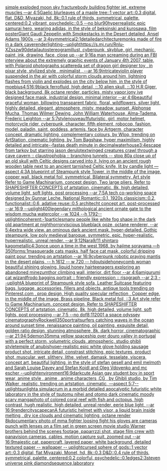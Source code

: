 [simple exploded moon sky fracture](https://www.ebank.nz/aiartgenerator?category=simple%20exploded%20moon%20sky%20fracture)[body building fighter jet, extreme muscles —ar 4:5](https://www.ebank.nz/aiartgenerator?category=body%20building%20fighter%20jet%2C%20extreme%20muscles%20%E2%80%94ar%204%3A5)[Gaelic,](https://www.ebank.nz/aiartgenerator?category=Gaelic%2C)[blur](https://www.ebank.nz/aiartgenerator?category=blur)[leaves of a maple tree::1 vector art::0.3 digital, flat, D&D, Miyazaki, hd, 8k::0.1 rule of thirds, symmetrical, palette, centered:0.2 vibrant, psychedelic::0.5 --no blur](https://www.ebank.nz/aiartgenerator?category=leaves%20of%20a%20maple%20tree%3A%3A1%20vector%20art%3A%3A0.3%20digital%2C%20flat%2C%20D%26D%2C%20Miyazaki%2C%20hd%2C%208k%3A%3A0.1%20rule%20of%20thirds%2C%20symmetrical%2C%20palette%2C%20centered%3A0.2%20vibrant%2C%20psychedelic%3A%3A0.5%20--no%20blur)[90](https://www.ebank.nz/aiartgenerator?category=90)[hyperrealistic epic samurai hero, wearing adidas, in the style of beksinski and kurosawa, film poster](https://www.ebank.nz/aiartgenerator?category=hyperrealistic%20epic%20samurai%20hero%2C%20wearing%20adidas%2C%20in%20the%20style%20of%20beksinski%20and%20kurosawa%2C%20film%20poster)[Giant Gaudi Zeppelin with Smokestacks in the Desert detailed, Ansel Adams 1900s --ar 3:4](https://www.ebank.nz/aiartgenerator?category=Giant%20Gaudi%20Zeppelin%20with%20Smokestacks%20in%20the%20Desert%20detailed%2C%20Ansel%20Adams%201900s%20--ar%203%3A4)[symmetrical](https://www.ebank.nz/aiartgenerator?category=symmetrical)[2:1](https://www.ebank.nz/aiartgenerator?category=2%3A1)[detailed](https://www.ebank.nz/aiartgenerator?category=detailed)[architecture](https://www.ebank.nz/aiartgenerator?category=architecture)[monks made of fire in a dark cave](https://www.ebank.nz/aiartgenerator?category=monks%20made%20of%20fire%20in%20a%20dark%20cave)[render](https://www.ebank.nz/aiartgenerator?category=render)[lighting](https://www.ebank.nz/aiartgenerator?category=lighting)[--uplight](https://www.ebank.nz/aiartgenerator?category=--uplight)[<https://s.mj.run/Rnlu-XZsszw>](https://www.ebank.nz/aiartgenerator?category=%3Chttps%3A//s.mj.run/Rnlu-XZsszw%3E)[90](https://www.ebank.nz/aiartgenerator?category=90)[detail](https://www.ebank.nz/aiartgenerator?category=detail)[autostereogram](https://www.ebank.nz/aiartgenerator?category=autostereogram)[illust, cyberpunk, skyblue, girl, mechanic, paint, ink, drawing, face, close up --ar 9:16](https://www.ebank.nz/aiartgenerator?category=illust%2C%20cyberpunk%2C%20skyblue%2C%20girl%2C%20mechanic%2C%20paint%2C%20ink%2C%20drawing%2C%20face%2C%20close%20up%20--ar%209%3A16)[a man screaming during an FBI interview about the extremely graphic events of January 4th 2007, table, with Polaroid photographs scattered](https://www.ebank.nz/aiartgenerator?category=a%20man%20screaming%20during%20an%20FBI%20interview%20about%20the%20extremely%20graphic%20events%20of%20January%204th%202007%2C%20table%2C%20with%20Polaroid%20photographs%20scattered)[a set of dragon girl designer toy , in pixar style, stylized style , minimalist , --ar 16:9](https://www.ebank.nz/aiartgenerator?category=a%20set%20of%20dragon%20girl%20designer%20toy%20%2C%20in%20pixar%20style%2C%20stylized%20style%20%2C%20minimalist%20%2C%20--ar%2016%3A9)[intricate](https://www.ebank.nz/aiartgenerator?category=intricate)[violin player suspended in the air with colorful storm clouds around him, lightning flashes from violin and explodes on the city below him, in the style of moebius](https://www.ebank.nz/aiartgenerator?category=violin%20player%20suspended%20in%20the%20air%20with%20colorful%20storm%20clouds%20around%20him%2C%20lightning%20flashes%20from%20violin%20and%20explodes%20on%20the%20city%20below%20him%2C%20in%20the%20style%20of%20moebius)[4:5](https://www.ebank.nz/aiartgenerator?category=4%3A5)[16:9](https://www.ebank.nz/aiartgenerator?category=16%3A9)[black ferrofluid, high detail, ::.10 alien skull, ::.10 H.R Giger, black background, 8k octane render, particles, misty vapor,](https://www.ebank.nz/aiartgenerator?category=black%20ferrofluid%2C%20high%20detail%2C%20%3A%3A.10%20alien%20skull%2C%20%3A%3A.10%20H.R%20Giger%2C%20black%20background%2C%208k%20octane%20render%2C%20particles%2C%20misty%20vapor%2C)[jony ive designed face mask, industrial design, minimal interior --ar 4:6](https://www.ebank.nz/aiartgenerator?category=jony%20ive%20designed%20face%20mask%2C%20industrial%20design%2C%20minimal%20interior%20--ar%204%3A6)[beautiful graceful woman, billowing transparent fabric, floral, wildflowers, silver light, highly detailed, elegant, atmosphere, misty, meadow, sunset, Alphonse Mucha, Thomas Wilmer Dewing, John William Waterhouse, Alma-Tadema, Frederic Leighton --ar 5:7](https://www.ebank.nz/aiartgenerator?category=beautiful%20graceful%20woman%2C%20billowing%20transparent%20fabric%2C%20floral%2C%20wildflowers%2C%20silver%20light%2C%20highly%20detailed%2C%20elegant%2C%20atmosphere%2C%20misty%2C%20meadow%2C%20sunset%2C%20Alphonse%20Mucha%2C%20Thomas%20Wilmer%20Dewing%2C%20John%20William%20Waterhouse%2C%20Alma-Tadema%2C%20Frederic%20Leighton%20--ar%205%3A7)[style](https://www.ebank.nz/aiartgenerator?category=style)[nouveau](https://www.ebank.nz/aiartgenerator?category=nouveau)[1](https://www.ebank.nz/aiartgenerator?category=1)[futuristic, girl, motor helmet, motorcycle rider, cyberpunk, character, fifth element, robocop, fashion, model, paladin, saint, goddess, artemis, face by Artgerm, character concept, dramatic lighting, complementary colours, by Wlop, trending on ArtStation, cinematic lighting, by Tom Bagshaw, hyper maximilism, highly detailed and intricate](https://www.ebank.nz/aiartgenerator?category=futuristic%2C%20girl%2C%20motor%20helmet%2C%20motorcycle%20rider%2C%20cyberpunk%2C%20character%2C%20fifth%20element%2C%20robocop%2C%20fashion%2C%20model%2C%20paladin%2C%20saint%2C%20goddess%2C%20artemis%2C%20face%20by%20Artgerm%2C%20character%20concept%2C%20dramatic%20lighting%2C%20complementary%20colours%2C%20by%20Wlop%2C%20trending%20on%20ArtStation%2C%20cinematic%20lighting%2C%20by%20Tom%20Bagshaw%2C%20hyper%20maximilism%2C%20highly%20detailed%20and%20intricate)[--fast](https://www.ebank.nz/aiartgenerator?category=--fast)[as death minute in decimal](https://www.ebank.nz/aiartgenerator?category=as%20death%20minute%20in%20decimal)[waterhouse](https://www.ebank.nz/aiartgenerator?category=waterhouse)[3:4](https://www.ebank.nz/aiartgenerator?category=3%3A4)[escape from tarkov but starring jason derulo](https://www.ebank.nz/aiartgenerator?category=escape%20from%20tarkov%20but%20starring%20jason%20derulo)[text](https://www.ebank.nz/aiartgenerator?category=text)[winged creatures crawl through a cave cavern :: claustrophobia :: branching tunnels -- stop 80](https://www.ebank.nz/aiartgenerator?category=winged%20creatures%20crawl%20through%20a%20cave%20cavern%20%3A%3A%20claustrophobia%20%3A%3A%20branching%20tunnels%20--%20stop%2080)[a close up of an old skull with Celtic designs carved into it, lying on an ancient rough wooden table next  to an ancient tarnished Celtic knife, lit by candle light —aspect 4:3](https://www.ebank.nz/aiartgenerator?category=a%20close%20up%20of%20an%20old%20skull%20with%20Celtic%20designs%20carved%20into%20it%2C%20lying%20on%20an%20ancient%20rough%20wooden%20table%20next%20%20to%20an%20ancient%20tarnished%20Celtic%20knife%2C%20lit%20by%20candle%20light%20%E2%80%94aspect%204%3A3)[A blueprint of Steampunk style Tower,   in the middle of the image,   copper wall, black metal foil, symmetrical,  Bilateral symmetry,  Art style Refer to Game Machinarium.  concept design, Two large pliers, Refer to SHAPESHIFTER CONCEPTS  of artstation, cinematic,  8k, high detailed,  volume light,  soft lights,  post processing    --ar 7:5](https://www.ebank.nz/aiartgenerator?category=A%20blueprint%20of%20Steampunk%20style%20Tower%2C%20%20%20in%20the%20middle%20of%20the%20image%2C%20%20%20copper%20wall%2C%20black%20metal%20foil%2C%20symmetrical%2C%20%20Bilateral%20symmetry%2C%20%20Art%20style%20Refer%20to%20Game%20Machinarium.%20%20concept%20design%2C%20Two%20large%20pliers%2C%20Refer%20to%20SHAPESHIFTER%20CONCEPTS%20%20of%20artstation%2C%20cinematic%2C%20%208k%2C%20high%20detailed%2C%20%20volume%20light%2C%20%20soft%20lights%2C%20%20post%20processing%20%20%20%20--ar%207%3A5)[A tech co-working space designed by Gunnar Leche, National Romantic::0.1, 1920s classicism::0.2, functionalist::0.6, adative reuse::0.5 architecht concept art, post-processed  --ar 16:9 --uplight](https://www.ebank.nz/aiartgenerator?category=A%20tech%20co-working%20space%20designed%20by%20Gunnar%20Leche%2C%20National%20Romantic%3A%3A0.1%2C%201920s%20classicism%3A%3A0.2%2C%20functionalist%3A%3A0.6%2C%20adative%20reuse%3A%3A0.5%20architecht%20concept%20art%2C%20post-processed%20%20--ar%2016%3A9%20--uplight)[400](https://www.ebank.nz/aiartgenerator?category=400)[legendary mithological ancient ornate gate to the wisdom mucha watercolor --w 1024 --h 1792](https://www.ebank.nz/aiartgenerator?category=legendary%20mithological%20ancient%20ornate%20gate%20to%20the%20wisdom%20mucha%20watercolor%20--w%201024%20--h%201792)[--uplight](https://www.ebank.nz/aiartgenerator?category=--uplight)[incoherent:-1](https://www.ebank.nz/aiartgenerator?category=incoherent%3A-1)[particles](https://www.ebank.nz/aiartgenerator?category=particles)[many people like white fog shape in the dark old apartment at night](https://www.ebank.nz/aiartgenerator?category=many%20people%20like%20white%20fog%20shape%20in%20the%20dark%20old%20apartment%20at%20night)[horror](https://www.ebank.nz/aiartgenerator?category=horror)[viscious blueblack ooze, octane renderer, --ar 5:4](https://www.ebank.nz/aiartgenerator?category=viscious%20blueblack%20ooze%2C%20octane%20renderer%2C%20--ar%205%3A4)[extra wide view. an ominous dark ancient mask. hyper-detailed. Gothic steampunk. low poly medieval baroque. symmetric. epic. hyper-realistic. hyperrealistic. unreal render. --ar 9:12](https://www.ebank.nz/aiartgenerator?category=extra%20wide%20view.%20an%20ominous%20dark%20ancient%20mask.%20hyper-detailed.%20Gothic%20steampunk.%20low%20poly%20medieval%20baroque.%20symmetric.%20epic.%20hyper-realistic.%20hyperrealistic.%20unreal%20render.%20--ar%209%3A12)[Nara](https://www.ebank.nz/aiartgenerator?category=Nara)[9/11 shintaro kago](https://www.ebank.nz/aiartgenerator?category=9/11%20shintaro%20kago)[metallic](https://www.ebank.nz/aiartgenerator?category=metallic)[4:3](https://www.ebank.nz/aiartgenerator?category=4%3A3)[once upon a time in the west 1968, by hajime sorayama —h 350](https://www.ebank.nz/aiartgenerator?category=once%20upon%20a%20time%20in%20the%20west%201968%2C%20by%20hajime%20sorayama%20%E2%80%94h%20350)[forms:1](https://www.ebank.nz/aiartgenerator?category=forms%3A1)[masquerade cats masks, half face cat mask, colorful dripping paint pour, trending on artstation --ar 16:9](https://www.ebank.nz/aiartgenerator?category=masquerade%20cats%20masks%2C%20half%20face%20cat%20mask%2C%20colorful%20dripping%20paint%20pour%2C%20trending%20on%20artstation%20--ar%2016%3A9)[cyberpunk robotic praying mantis in the desert plains, -- h 1612 -- w 720 -- hd](https://www.ebank.nz/aiartgenerator?category=cyberpunk%20robotic%20praying%20mantis%20in%20the%20desert%20plains%2C%20--%20h%201612%20--%20w%20720%20--%20hd)[outside](https://www.ebank.nz/aiartgenerator?category=outside)[honeycomb woman beautiful shining glowing, liquid honey hair](https://www.ebank.nz/aiartgenerator?category=honeycomb%20woman%20beautiful%20shining%20glowing%2C%20liquid%20honey%20hair)[teenagers exploring an abandoned mine](https://www.ebank.nz/aiartgenerator?category=teenagers%20exploring%20an%20abandoned%20mine)[zumthor climbing wall, interior, dirt floor --ar 4:6](https://www.ebank.nz/aiartgenerator?category=zumthor%20climbing%20wall%2C%20interior%2C%20dirt%20floor%20--ar%204%3A6)[amigurumi cat wizard](https://www.ebank.nz/aiartgenerator?category=amigurumi%20cat%20wizard)[frodo baggins portrait :: friendly expression :: risograph --ar 2:3 --uplight](https://www.ebank.nz/aiartgenerator?category=frodo%20baggins%20portrait%20%3A%3A%20friendly%20expression%20%3A%3A%20risograph%20--ar%202%3A3%20--uplight)[A blueprint of Steampunk style sofa,  Leather Suitcase featuring bags, luggage, accessories, fillers and objects,  antique tools trending on Pinterest.com  , prop design, High quality specular reflection , Copper  edge, in the middle of the image, Brass pipeline,  Black metal foil,  ::3  Art style refer to Game Machinarium.  concept design, Refer to SHAPESHIFTER CONCEPTS  of artstation, cinematic,  8k, high detailed,  volume light,  soft lights,  post processing    --ar 7:5   --no dof](https://www.ebank.nz/aiartgenerator?category=A%20blueprint%20of%20Steampunk%20style%20sofa%2C%20%20Leather%20Suitcase%20featuring%20bags%2C%20luggage%2C%20accessories%2C%20fillers%20and%20objects%2C%20%20antique%20tools%20trending%20on%20Pinterest.com%20%20%2C%20prop%20design%2C%20High%20quality%20specular%20reflection%20%2C%20Copper%20%20edge%2C%20in%20the%20middle%20of%20the%20image%2C%20Brass%20pipeline%2C%20%20Black%20metal%20foil%2C%20%20%3A%3A3%20%20Art%20style%20refer%20to%20Game%20Machinarium.%20%20concept%20design%2C%20Refer%20to%20SHAPESHIFTER%20CONCEPTS%20%20of%20artstation%2C%20cinematic%2C%20%208k%2C%20high%20detailed%2C%20%20volume%20light%2C%20%20soft%20lights%2C%20%20post%20processing%20%20%20%20--ar%207%3A5%20%20%20--no%20dof)[8:11](https://www.ebank.nz/aiartgenerator?category=8%3A11)[2001 a space odyssey cinematography](https://www.ebank.nz/aiartgenerator?category=2001%20a%20space%20odyssey%20cinematography)[Rockwell](https://www.ebank.nz/aiartgenerator?category=Rockwell)[350](https://www.ebank.nz/aiartgenerator?category=350)[portrait](https://www.ebank.nz/aiartgenerator?category=portrait)[surfers catching waves in the ocean around sunset time, renaissance painting, oil painting, exquisite detail, golden ratio design, stunning atmosphere, 8k, dark horror, cinematographic —ar 21:9](https://www.ebank.nz/aiartgenerator?category=surfers%20catching%20waves%20in%20the%20ocean%20around%20sunset%20time%2C%20renaissance%20painting%2C%20oil%20painting%2C%20exquisite%20detail%2C%20golden%20ratio%20design%2C%20stunning%20atmosphere%2C%208k%2C%20dark%20horror%2C%20cinematographic%20%E2%80%94ar%2021%3A9)[4:5](https://www.ebank.nz/aiartgenerator?category=4%3A5)[demon](https://www.ebank.nz/aiartgenerator?category=demon)[35mm](https://www.ebank.nz/aiartgenerator?category=35mm)[a yellow spaceship over douro valley in portugal with a perfect storm, volumetric clouds, atmospheric, studio ghibli style](https://www.ebank.nz/aiartgenerator?category=a%20yellow%20spaceship%20over%20douro%20valley%20in%20portugal%20with%20a%20perfect%20storm%2C%20volumetric%20clouds%2C%20atmospheric%2C%20studio%20ghibli%20style)[temple of anubis](https://www.ebank.nz/aiartgenerator?category=temple%20of%20anubis)[hyper-realistic epic white glove holding sausage product shot, intricate detail, constrast stitching, epic textures, product shot, muscular, wet, slithery, lithe, velvet, damask, tesselate, viscera, concept art, beautiful lighting, in the style of stefan gesell and emil melmoth and Sarah Louise Davey and Stefan Koidl and Oleg Vdovenko and mc escher --uplight](https://www.ebank.nz/aiartgenerator?category=hyper-realistic%20epic%20white%20glove%20holding%20sausage%20product%20shot%2C%20intricate%20detail%2C%20constrast%20stitching%2C%20epic%20textures%2C%20product%20shot%2C%20muscular%2C%20wet%2C%20slithery%2C%20lithe%2C%20velvet%2C%20damask%2C%20tesselate%2C%20viscera%2C%20concept%20art%2C%20beautiful%20lighting%2C%20in%20the%20style%20of%20stefan%20gesell%20and%20emil%20melmoth%20and%20Sarah%20Louise%20Davey%20and%20Stefan%20Koidl%20and%20Oleg%20Vdovenko%20and%20mc%20escher%20--uplight)[environment](https://www.ebank.nz/aiartgenerator?category=environment)[16:9](https://www.ebank.nz/aiartgenerator?category=16%3A9)[dark](https://www.ebank.nz/aiartgenerator?category=dark)[cute Asian gay student boy in sport wear, anime style , anime , anime characters ,CG , by Ghibli studio, by Tim Walker ,realistic, trending on artstation, cinematic, —aspect 5:7](https://www.ebank.nz/aiartgenerator?category=cute%20Asian%20gay%20student%20boy%20in%20sport%20wear%2C%20anime%20style%20%2C%20anime%20%2C%20anime%20characters%20%2CCG%20%2C%20by%20Ghibli%20studio%2C%20by%20Tim%20Walker%20%2Crealistic%2C%20trending%20on%20artstation%2C%20cinematic%2C%20%E2%80%94aspect%205%3A7)[--uplight](https://www.ebank.nz/aiartgenerator?category=--uplight)[sunlight](https://www.ebank.nz/aiartgenerator?category=sunlight)[a simulacrum in a morbid detailed apocalyptic futuristic white laboratory in the style of tsutomu nihei and otomo dark cinematic moody scary manga](https://www.ebank.nz/aiartgenerator?category=a%20simulacrum%20in%20a%20morbid%20detailed%20apocalyptic%20futuristic%20white%20laboratory%20in%20the%20style%20of%20tsutomu%20nihei%20and%20otomo%20dark%20cinematic%20moody%20scary%20manga)[photo of colored coral reef with fish and octopus, high contrast, hugh realistic, high detailed, unreal render, eerie blue light, --ar 16:9](https://www.ebank.nz/aiartgenerator?category=photo%20of%20colored%20coral%20reef%20with%20fish%20and%20octopus%2C%20high%20contrast%2C%20hugh%20realistic%2C%20high%20detailed%2C%20unreal%20render%2C%20eerie%20blue%20light%2C%20--ar%2016%3A9)[render](https://www.ebank.nz/aiartgenerator?category=render)[cityscape](https://www.ebank.nz/aiartgenerator?category=cityscape)[can](https://www.ebank.nz/aiartgenerator?category=can)[A futuristic helmet with visor, a liquid brain inside melting , dry ice clouds and cinematic lighting, octane render 8k](https://www.ebank.nz/aiartgenerator?category=A%20futuristic%20helmet%20with%20visor%2C%20a%20liquid%20brain%20inside%20melting%20%2C%20dry%20ice%20clouds%20and%20cinematic%20lighting%2C%20octane%20render%208k)[documentary photo of mma fighter loosing fight his gloves are cameras punch with lenses on a film set in green screen movie studio Warner brothers behind the scenes footage, paparrzzi shot, stage film crew with panavision cameras, cables, motion capture suit, zoomed out  --ar 16:9](https://www.ebank.nz/aiartgenerator?category=documentary%20photo%20of%20mma%20fighter%20loosing%20fight%20his%20gloves%20are%20cameras%20punch%20with%20lenses%20on%20a%20film%20set%20in%20green%20screen%20movie%20studio%20Warner%20brothers%20behind%20the%20scenes%20footage%2C%20paparrzzi%20shot%2C%20stage%20film%20crew%20with%20panavision%20cameras%2C%20cables%2C%20motion%20capture%20suit%2C%20zoomed%20out%20%20--ar%2016%3A9)[majestic cat, papercraft, layered paper, white background, detailed textured paper -- wallpaper -- uplight](https://www.ebank.nz/aiartgenerator?category=majestic%20cat%2C%20papercraft%2C%20layered%20paper%2C%20white%20background%2C%20detailed%20textured%20paper%20--%20wallpaper%20--%20uplight)[cursed sphere of gods::1 vector art::0.3 digital, flat Miyazaki, Monet, hd, 8k::0.3 D&D::0.4 rule of thirds, symmetrical, palette, centered:0.2 colorful, psychedelic::0.1](https://www.ebank.nz/aiartgenerator?category=cursed%20sphere%20of%20gods%3A%3A1%20vector%20art%3A%3A0.3%20digital%2C%20flat%20Miyazaki%2C%20Monet%2C%20hd%2C%208k%3A%3A0.3%20D%26D%3A%3A0.4%20rule%20of%20thirds%2C%20symmetrical%2C%20palette%2C%20centered%3A0.2%20colorful%2C%20psychedelic%3A%3A0.1)[edges](https://www.ebank.nz/aiartgenerator?category=edges)[2:3](https://www.ebank.nz/aiartgenerator?category=2%3A3)[steven universe pink diamond](https://www.ebank.nz/aiartgenerator?category=steven%20universe%20pink%20diamond)[sequence,](https://www.ebank.nz/aiartgenerator?category=sequence%2C)[laboratory](https://www.ebank.nz/aiartgenerator?category=laboratory)
